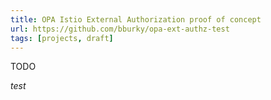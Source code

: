 ```yaml
---
title: OPA Istio External Authorization proof of concept
url: https://github.com/bburky/opa-ext-authz-test
tags: [projects, draft]
---
```


TODO

_test_
